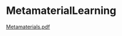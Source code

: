 # MetamaterialLearning

[Metamaterials.pdf](https://github.com/JiaoranWang/MetamaterialLearning/files/8474703/Metamaterials.pdf)
